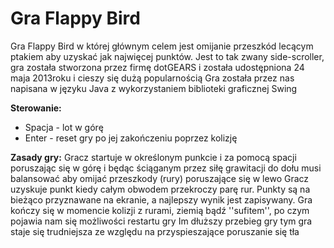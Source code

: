 # Gra Flappy Bird
Gra Flappy Bird w której głównym celem jest omijanie przeszkód lecącym ptakiem aby uzyskać jak najwięcej punktów. Jest to tak zwany side-scroller, gra została stworzona przez firmę dotGEARS i została udostępniona 24 maja 2013roku i cieszy się dużą popularnością
Gra została przez nas napisana w języku Java z wykorzystaniem biblioteki graficznej Swing

**Sterowanie:**
- Spacja - lot w górę
- Enter - reset gry po jej zakończeniu poprzez kolizję

**Zasady gry:**
Gracz startuje w określonym punkcie i za pomocą spacji poruszając się w górę i będąc ściąganym przez siłę grawitacji do dołu musi balansować aby omijać przeszkody (rury) poruszające się w lewo
Gracz uzyskuje punkt kiedy całym obwodem przekroczy parę rur. Punkty są na bieżąco przyznawane na ekranie, a najlepszy wynik jest zapisywany.
Gra kończy się w momencie kolizji z rurami, ziemią bądź ''sufitem'', po czym pojawia nam się możliwości restartu gry
Im dłuższy przebieg gry tym gra staje się trudniejsza ze względu na przyspieszające poruszanie się tła



